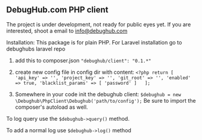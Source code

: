 ## DebugHub.com PHP client

The project is under development, not ready for public eyes yet. If you are interested, shoot a email to info@debughub.com

Installation:
This package is for plain PHP. For Laravel installation go to debughubs laravel repo
1. add this to composer.json
`"debughub/client": "0.1.*"`

2. create new config file in config dir with content:
`<?php
return [
    'api_key' => '',
    'project_key' => '',
    'git_root' => '',
    'enabled' => true,
    'blacklist_params' => [
        'password'
    ]  
];`

3. Somewhere in your code init the debughub client:
`$debughub = new \Debughub\PhpClient\Debughub('path/to/config');`
Be sure to import the composer's autoload as well.

To log query use the `$debughub->query()` method.

To add a normal log use `$debughub->log()` method
